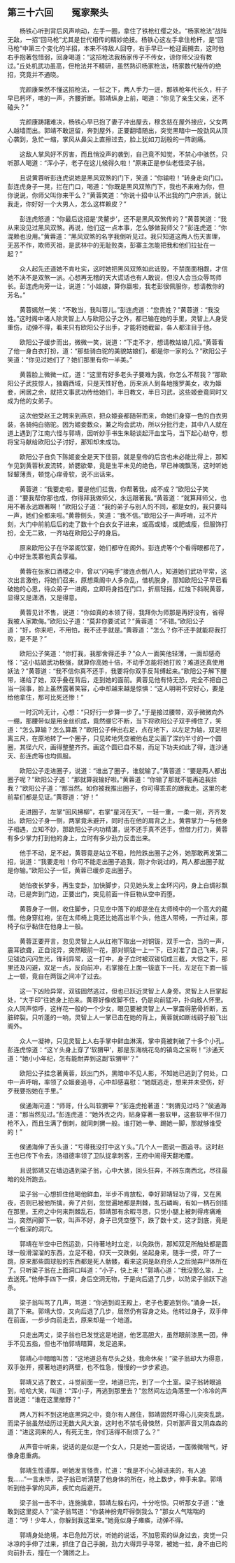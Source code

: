 ## 第三十六回　　冤家聚头

　　杨铁心听到背后风声响动，左手一圈，拿住了铁枪红缨之处。“杨家枪法”战阵无敌，一招“回马枪”尤其是世代相传的精妙绝技。杨铁心这左手拿住枪杆，是“回马枪”中第三个变化的半招，本来不待敌人回夺，右手早已一枪迎面搠去，这时他右手抱著包惜弱，回身喝道：“这招枪法我杨家传子不传女，谅你师父没有教过。”丘处机武功虽高，但枪法并不精研，虽然熟识杨家枪法，杨家数代秘传的绝招，究竟并不通晓。

　　完颜康果然不懂这招枪法，一怔之下，两人手力一迸，那铁枪年代长久，杆子早已杇坏，喀的一声，齐腰折断。郭靖纵身上前，喝道：“你见了亲生父亲，还不磕头？”

　　完颜康踌躇难决，杨铁心早已抱了妻子冲出屋去，穆念慈在屋外接应，父女两人越墙而出。郭靖不敢逗留，奔到屋外，正要翻墙随出，突觉黑暗中一股劲风从顶心袭到，急忙一缩，掌风从鼻尖上直擦过去，脸上犹如刀刮般的一阵剧痛。

　　这敌人掌风好不厉害，而且悄没声的袭到，自己竟不知觉，不禁心中骇然，只听那人喝道：“浑小子，老子在这儿候得久啦！”原来正是参仙老怪梁子翁。

　　且说黄蓉听彭连虎说她是黑风双煞的门下，笑道：“你输啦！”转身走向门口。彭连虎身子一晃，拦在门口，喝道：“你既是黑风双煞门下，我也不来难为你，但你说说，你师父叫你来干么？”黄蓉笑道：“你说十招中认不出我的门户宗派，就让我走，你好好一个大男人，怎么这样赖皮？”

　　彭连虎怒道：“你最后这招是‘灵鳌步’，还不是黑风双煞传的？”黄蓉笑道：“我从来没见过黑风双煞。再说，他们这一点本事，怎么够做我师父？”彭连虎道：“你混赖也没用。”黄蓉道：“黑风双煞的名字我倒听见过。我只知道这两人伤天害理，无恶不作，欺师灭祖，是武林中的无耻败类，彭寨主怎能把我和他们拉扯在一起？”

　　众人起先还道她不肯吐实，这时她把黑风双煞如此诋毁，不禁面面相觑，才信她不决不是双煞一派。心想再无稽的天大谎话也有人敢说，但没人会当众辱骂师长。彭连虎向旁一让，说道：“小姑娘，算你嬴啦，我老彭很佩服你，想请教你的芳名。”

　　黄蓉嫣然一笑：“不敢当，我叫蓉儿。”彭连虎道：“您贵姓？”黄蓉道：“我没姓。”这时阁中诸人除灵智上人与欧阳公子之外，都已输在她的手里，灵智上人身受重伤，动弹不得，看来只有欧阳公子出手，才能将她截留，各人都注目于他。

　　欧阳公子缓步而出，微微一笑，说道：“下走不才，想请教姑娘几招。”黄蓉看了他一身白衣打扮，道：“那些骑白驼的美貌姑娘们，都是你一家的么？”欧阳公子笑道：“你见过她们了？她们那里有你一半美。”

　　黄蓉脸上微微一红，道：“这里有好多老头子要难为我，你怎么不帮我？”那欧阳公子武技惊人，独霸西域，只是天性好色，历来派人到各地搜罗美女，收为姬妾，闲居之余，就把文事武功传给她们，半日教文，半日习武，这些姬妾竟同时又成为他的女弟子。

　　这次他受赵王之聘来到燕京，把众姬妾都随带而来，命她们身穿一色的白衣男装，各骑纯白骆驼。因为姬妾数众，兼之均会武功，所以分批行走，其中八人就在道上遇到了江南六怪与郭靖，因听妙手书生朱聪谈起汗血宝马，当下起心劫夺，想将宝马献给欧阳公子讨好，那知却未成功。

　　欧阳公子自负下陈姬妾全是天下佳丽，就是皇帝的后宫也未必能比得上，那知乍见到黄蓉秋波流转，娇腮欲晕，竟是生平未见的绝色，早已神魂飘荡，这时听她轻颦薄责，顿觉心痒骨软，说不出话来。

　　黄蓉道：“我要走啦，要是他们拦我，你帮著我，成不成？”欧阳公子笑道：“要我帮你那也成，你得拜我做师父，永远跟著我。”黄蓉道：“就算拜师父，也用不著永远跟著啊！”欧阳公子道：“我的弟子与别人的不同，都是女的，我只要叫一声，她们全都来啦。”黄蓉侧头，笑道：“我不信。”欧阳公子一声呼哨，过不片刻，大门中前前后后的走了数十个白衣女子进来，或高或矮，或肥或瘦，但服饰打扮，全无二致，一齐站在欧阳公子的身后。

　　原来欧阳公子在华翠阁饮宴，她们都守在阁外。彭连虎等个个看得眼都花了，心中好生羡慕他真会享福。

　　黄蓉在张家口酒楼之中，曾以“闪电手”接连点倒八人，知道她们武功平常，这次出言激他，将她们召来，原想乘阁中人多杂乱，借机脱身，那知欧阳公子早已看破她的心思，待众弟子一进阁，立即将身挡在门口，折扇轻摇，红烛下斜睨黄蓉，显得又是潇洒，又是得意。

　　黄蓉见计不售，说道：“你如真的本领了得，我拜你为师那是再好没有，省得我被人家欺侮。”欧阳公子道：“莫非你要试试？”黄蓉道：“不错。”欧阳公子道：“好，你来吧，不用怕，我不还手就是。”黄蓉道：“怎么？你不还手就能将我打败，是不是？”

　　欧阳公子笑道：“你打我，我那舍得还手？”众人一面笑他轻薄，一面却感奇怪：“这小姑娘武功极强，就算你高她十倍，不动手怎能将她打败？难道还真使用妖法？”黄蓉道：“我不信你真不还手，我要将你双手反背缚起来。”欧阳公子解下腰带，递给了她，双手叠在背后，走到她的面前。黄蓉见他有恃无恐，完全不把自己当一回事，脸上虽然露著笑容，心中却越来越是惊惧：“这人明明不安好心，要是给他拿住，那可比死还惨！”

　　一时沉吟无计，心想：“只好行一步算一步了。”于是接过腰带，双手微微向外一绷，那腰带似是用金丝织成，竟然绷它不断，当下将欧阳公子双手缚住了，笑道：“怎么算输？怎么算嬴？”欧阳公子伸出右足，点在地下，以左足为轴，双足相离三尺，在原地转了一个圈子，只见砖地凭空被他右足尖画了深约半寸的一个圆圈，其径六尺，画得整整齐齐。画这个圆已自不易，而足下功夫如此了得，连沙通天、彭连虎等也均佩服。

　　欧阳公子走进圈子，说道：“谁出了圈子，谁就输了。”黄蓉道：“要是两人都出圈子呢？”欧阳公子道：“那就算我输好啦。”黄蓉道：“你输了那就不能再追我拦我？”欧阳公子道：“那当然。如你被我推出圈子，你可得乖乖的跟我走。这里的老前辈们都是见证。”黄蓉道：“好！”

　　走进圈子，左掌“回风拂柳”，右掌“星河在天”，一轻一重，一柔一刚，齐齐发出。欧阳公子身一侧，两掌竟未避开，同时击在他的肩背之上。黄蓉掌力一与他身子相遇，立知不妙，那欧阳公子内功精湛，说不还手真不还手，但借力打力，黄蓉有多少掌力打到他的身上，立时有多少劲力反击出来。

　　他手不动，足不起，黄蓉竟是站立不稳，险险跌出圈子之外，她那敢再发第二招，说道：“我要走啦！你可不能走出圈子追我，刚才你说过的，两人都出圈子就是你输。”欧阳公子一怔，黄蓉已缓步走出圈子。

　　她怕夜长梦多，再生变卦，加快脚步，只见她头发上金环闪闪，身上白绸衫飘动，已是奔到门边，正要出门，突见前面一件巨物从空中而堕。

　　黄蓉身子一侧，收住脚步，只见空中落下的却是坐在太师椅中的一个高大的藏僧。他身穿红袍，坐在太师椅上竟还比她高出半个头，他连人带椅，一齐过来，那椅子似乎黏住在他身上一般。

　　黄蓉正要开言，忽见灵智上人从红袍下取出一对铜钹，双手一合，当的一声，震耳欲聋，正自诧异，突然眼前一花，那对铜钹一上一下，已对准了自己飞来，只见钹边闪闪生光，锋利异常，这一打中，身子立时被双钹切成三截，大惊之下，那里还及闪避，双足一点，反向前冲，右掌接在上面一钹底下一托，左足在下面一钹上一顿，竟自在两钹之间冲了过去。

　　这一下凶险异常，双钹固然逃过，但也已跃近灵智上人身旁。灵智上人巨掌起处，“大手印”往她身上拍来。黄蓉好像收脚不住，仍是向前猛冲，扑向敌人怀里。众人同声惊呼，这样花一般的一个少女，眼见要被灵智上人一掌震得筋骨折断，五脏碎裂。只听蓬的一响，灵智上人一掌已击在她的背上，黄蓉就如断线鹞子般飞出阁外。

　　众人一凝神，只见灵智上人右手掌中鲜血淋漓，掌中竟被刺破了十多个小孔。彭连虎惊道：“这ㄚ头身上穿了‘软猬甲’，那是东海桃花岛的镇岛之宝啊！”沙通天道：“她小小年纪，怎有能耐弄到这副‘软猬甲’？”

　　欧阳公子挂念著黄蓉，跃出门外，黑暗中不见人影，不知她已逃到了何处，口中一声呼哨，率领了众姬妾追寻，心中却感喜慰：“她既逃走，想来并未受伤，好歹我要抱她在手里。”

　　侯通海问道：“师哥，什么叫软猬甲？”彭连虎抢著道：“刺猬见过吗？”侯通海道：“那当然见过。”彭连虎道：“她外衣之内，贴身穿著一套软甲，这套软甲不但刀枪不入，而且生满了倒刺，就同刺猬一般。谁打她一拳、踢她一脚，那就够谁受的！”

　　侯通海伸了舌头道：“亏得我没打中这ㄚ头。”几个人一面说一面追寻。这时赵王也已传下令去，汤祖德率领了卫队捉拿刺客，王府中闹得天翻地覆。

　　且说郭靖又在墙边遇到梁子翁，心中大骇，回头狂奔，不辨东南西北，尽往最暗的处所跑去。

　　梁子翁一心想抓住他喝他鲜血，半步不肯放松，幸好郭靖轻功了得，又在黑夜，否则已被他所擒，奔了片刻，忽觉遍地都是荆棘，乱石嶙峋，有如一柄石剑插在那里。王府之中何来荆棘乱石，郭靖那有余暇寻思，只觉小腿上被刺得疼痛难当，突然间脚下一软，叫声不好，身子已凭空堕下，跌了数十丈，这才到底，竟是一个极深的洞穴。

　　郭靖在半空中已然运劲，只待著地时立定，以免跌伤，那知双足所触处都是圆球一般滑溜溜的东西，立足不稳，仰天一交跌倒，坐起身来，随手一摸，吓了一跳，原来那些圆球般的东西都是死人骷髅，看来这洞是赵府杀人之后抛弃尸体所在了。只听梁子翁在上面洞口叫道：“小子，快上来！”郭靖心道：“我没那么笨，上去送死。”他伸手四下一摸，身后空洞无物，于是向后退了几步，以防梁子翁跃下追杀。

　　梁子翁叫骂了几声，骂道：“你逃到阎王殿上，老子也要追到你。”涌身一跃，跳了下来。郭靖大惊，又向后退了几步，居然仍有容身之处。他转过身子，双手伸在前面，一步步向前走去，原来却是一个地道。

　　只走出两丈，梁子翁也已发觉这是地道，他艺高胆大，虽然眼前漆黑一团，伸手不见五指，但也不怕郭靖暗算，发足追来。

　　郭靖心中暗暗叫苦：“这地道总有尽头之处，我命休矣！”梁子翁却大为得意，双手张开，摸著地道的两壁，也不性急，慢慢的一步步紧迫。

　　郭靖又逃了数丈，斗觉前面一空，地道已完，到了一个土室。梁子翁转眼追到，哈哈大笑，叫道：“浑小子，再逃到那里去？”忽然间左边角落里一个冷冷的声音说道：“谁在这里撤野？”

　　两人万料不到这地底黑洞之中，竟尔有人居住，郭靖固然吓得心儿突突乱跳，而梁子翁虽然经历过无数大风大浪，这时也不禁毛骨悚然，只听那声音又阴森森的道：“进这洞来的人，有死无生，你们活得不耐烦了么？”

　　从声音中听来，说话的是似是一个女人，只是她一面说话，一面微微喘气，好像身患重病。

　　郭靖生性谨厚，听她发言怪责，忙道：“我是不小心掉进来的，有人追我……”一言未毕，梁子翁已听清楚了他身体的所在，抢上数步，伸手来拿。郭靖听到他手掌的风声，疾忙向后避开。

　　梁子翁一击不中，连施擒拿，郭靖左躲右闪，十分吃惊。只听那女子道：“谁敢到这里捉人？”梁子翁骂道：“你装神扮鬼吓得倒我么？”那女人气喘喘的道：“哼！少年人，你躲到我这里来。”她竟似身子瘫痪，动弹不得。

　　郭靖身处绝境，本已危险万状，听她的说话，不加思索的纵身过去，突觉一只冰凉的手伸了过来，抓住了自己手腕，劲力大得异乎寻常，被她一拉，身不由已的向前扑去，撞在一个蒲团之上。